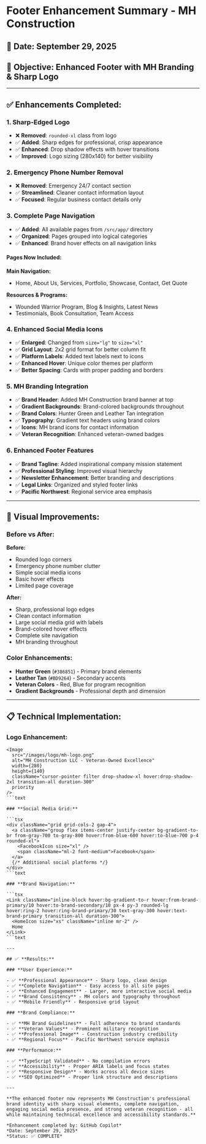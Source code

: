# Footer Enhancement Summary - MH Construction

## 📅 Date: September 29, 2025

## 🎯 Objective: Enhanced Footer with MH Branding & Sharp Logo

---

## ✅ **Enhancements Completed:**

### 1. **Sharp-Edged Logo**

- ❌ **Removed**: `rounded-xl` class from logo
- ✅ **Added**: Sharp edges for professional, crisp appearance  
- ✅ **Enhanced**: Drop shadow effects with hover transitions
- ✅ **Improved**: Logo sizing (280x140) for better visibility

### 2. **Emergency Phone Number Removal**

- ❌ **Removed**: Emergency 24/7 contact section
- ✅ **Streamlined**: Cleaner contact information layout
- ✅ **Focused**: Regular business contact details only

### 3. **Complete Page Navigation**

- ✅ **Added**: All available pages from `/src/app/` directory
- ✅ **Organized**: Pages grouped into logical categories
- ✅ **Enhanced**: Brand hover effects on all navigation links

#### **Pages Now Included:**

**Main Navigation:**

- Home, About Us, Services, Portfolio, Showcase, Contact, Get Quote

**Resources & Programs:**

- Wounded Warrior Program, Blog & Insights, Latest News
- Testimonials, Book Consultation, Team Access

### 4. **Enhanced Social Media Icons**

- ✅ **Enlarged**: Changed from `size="lg"` to `size="xl"`
- ✅ **Grid Layout**: 2x2 grid format for better column fit
- ✅ **Platform Labels**: Added text labels next to icons
- ✅ **Enhanced Hover**: Unique color themes per platform
- ✅ **Better Spacing**: Cards with proper padding and borders

### 5. **MH Branding Integration**

- ✅ **Brand Header**: Added MH Construction brand banner at top
- ✅ **Gradient Backgrounds**: Brand-colored backgrounds throughout
- ✅ **Brand Colors**: Hunter Green and Leather Tan integration
- ✅ **Typography**: Gradient text headers using brand colors
- ✅ **Icons**: MH brand icons for contact information
- ✅ **Veteran Recognition**: Enhanced veteran-owned badges

### 6. **Enhanced Footer Features**

- ✅ **Brand Tagline**: Added inspirational company mission statement
- ✅ **Professional Styling**: Improved visual hierarchy
- ✅ **Newsletter Enhancement**: Better branding and descriptions
- ✅ **Legal Links**: Organized and styled footer links
- ✅ **Pacific Northwest**: Regional service area emphasis

---

## 🎨 **Visual Improvements:**

### **Before vs After:**

**Before:**

- Rounded logo corners
- Emergency phone number clutter
- Simple social media icons
- Basic hover effects
- Limited page coverage

**After:**  

- Sharp, professional logo edges
- Clean contact information
- Large social media grid with labels
- Brand-colored hover effects
- Complete site navigation
- MH branding throughout

### **Color Enhancements:**

- **Hunter Green** (`#386851`) - Primary brand elements
- **Leather Tan** (`#BD9264`) - Secondary accents
- **Veteran Colors** - Red, Blue for program recognition
- **Gradient Backgrounds** - Professional depth and dimension

---

## 📋 **Technical Implementation:**

### **Logo Enhancement:**

```tsx
<Image
  src="/images/logo/mh-logo.png"
  alt="MH Construction LLC - Veteran-Owned Excellence"
  width={280}
  height={140}
  className="cursor-pointer filter drop-shadow-xl hover:drop-shadow-2xl transition-all duration-300"
  priority
/>
```text

### **Social Media Grid:**

```tsx
<div className="grid grid-cols-2 gap-4">
  <a className="group flex items-center justify-center bg-gradient-to-br from-gray-700 to-gray-800 hover:from-blue-600 hover:to-blue-700 p-4 rounded-xl">
    <FacebookIcon size="xl" />
    <span className="ml-2 font-medium">Facebook</span>
  </a>
  {/* Additional social platforms */}
</div>
```text

### **Brand Navigation:**

```tsx
<Link className="inline-block hover:bg-gradient-to-r hover:from-brand-primary/10 hover:to-brand-secondary/10 px-4 py-3 rounded-lg hover:ring-2 hover:ring-brand-primary/30 text-gray-300 hover:text-brand-primary transition-all duration-300">
  <HomeIcon size="xs" className="inline mr-2" />
  Home
</Link>
```text

---

## ✅ **Results:**

### **User Experience:**

- ✅ **Professional Appearance** - Sharp logo, clean design
- ✅ **Complete Navigation** - Easy access to all site pages
- ✅ **Enhanced Engagement** - Larger, more interactive social media
- ✅ **Brand Consistency** - MH colors and typography throughout
- ✅ **Mobile Friendly** - Responsive grid layout

### **Brand Compliance:**

- ✅ **MH Brand Guidelines** - Full adherence to brand standards
- ✅ **Veteran Values** - Prominent military recognition
- ✅ **Professional Image** - Construction industry credibility
- ✅ **Regional Focus** - Pacific Northwest service emphasis

### **Performance:**

- ✅ **TypeScript Validated** - No compilation errors
- ✅ **Accessibility** - Proper ARIA labels and focus states
- ✅ **Responsive Design** - Works across all device sizes
- ✅ **SEO Optimized** - Proper link structure and descriptions

---

**The enhanced footer now represents MH Construction's professional brand identity with sharp visual elements, complete navigation, engaging social media presence, and strong veteran recognition - all while maintaining technical excellence and accessibility standards.**

*Enhancement completed by: GitHub Copilot*  
*Date: September 29, 2025*  
*Status: ✅ COMPLETE*
